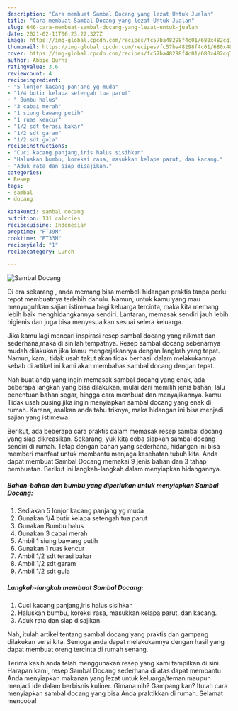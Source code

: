 ```yaml
---
description: "Cara membuat Sambal Docang yang lezat Untuk Jualan"
title: "Cara membuat Sambal Docang yang lezat Untuk Jualan"
slug: 646-cara-membuat-sambal-docang-yang-lezat-untuk-jualan
date: 2021-02-11T06:23:22.327Z
image: https://img-global.cpcdn.com/recipes/fc57ba48298f4c01/680x482cq70/sambal-docang-foto-resep-utama.jpg
thumbnail: https://img-global.cpcdn.com/recipes/fc57ba48298f4c01/680x482cq70/sambal-docang-foto-resep-utama.jpg
cover: https://img-global.cpcdn.com/recipes/fc57ba48298f4c01/680x482cq70/sambal-docang-foto-resep-utama.jpg
author: Abbie Burns
ratingvalue: 3.6
reviewcount: 4
recipeingredient:
- "5 lonjor kacang panjang yg muda"
- "1/4 butir kelapa setengah tua parut"
- " Bumbu halus"
- "3 cabai merah"
- "1 siung bawang putih"
- "1 ruas kencur"
- "1/2 sdt terasi bakar"
- "1/2 sdt garam"
- "1/2 sdt gula"
recipeinstructions:
- "Cuci kacang panjang,iris halus sisihkan"
- "Haluskan bumbu, koreksi rasa, masukkan kelapa parut, dan kacang."
- "Aduk rata dan siap disajikan."
categories:
- Resep
tags:
- sambal
- docang

katakunci: sambal docang 
nutrition: 131 calories
recipecuisine: Indonesian
preptime: "PT39M"
cooktime: "PT33M"
recipeyield: "1"
recipecategory: Lunch

---
```



![Sambal Docang](https://img-global.cpcdn.com/recipes/fc57ba48298f4c01/680x482cq70/sambal-docang-foto-resep-utama.jpg)

Di era  sekarang , anda memang bisa membeli hidangan praktis tanpa perlu repot membuatnya terlebih dahulu. Namun, untuk kamu yang mau menyuguhkan sajian istimewa bagi keluarga tercinta, maka kita memang lebih baik menghidangkannya sendiri. Lantaran, memasak sendiri jauh lebih higienis dan juga bisa menyesuaikan sesuai selera keluarga.

Jika kamu lagi mencari inspirasi resep sambal docang yang nikmat dan sederhana,maka di sinilah tempatnya. Resep sambal docang  sebenarnya mudah dilakukan jika kamu mengerjakannya dengan langkah yang tepat. Namun, kamu tidak usah takut akan tidak berhasil dalam melakukannya 
sebab di artikel ini kami akan membahas sambal docang dengan tepat.  



Nah buat anda yang ingin memasak sambal docang yang enak, ada beberapa langkah yang bisa dilakukan, mulai dari memilih jenis bahan, lalu penentuan bahan segar, hingga cara membuat dan menyajikannya. kamu Tidak usah pusing jika ingin menyiapkan sambal docang yang enak di rumah. Karena, asalkan anda  tahu triknya, maka hidangan ini bisa menjadi sajian yang istimewa.

Berikut, ada beberapa cara praktis  dalam memasak resep sambal docang yang siap dikreasikan. Sekarang, yuk kita coba siapkan sambal docang sendiri di rumah. Tetap dengan bahan yang sederhana, hidangan ini bisa memberi manfaat untuk membantu menjaga kesehatan tubuh kita. Anda dapat membuat Sambal Docang memakai 9 jenis bahan dan 3 tahap pembuatan. Berikut ini langkah-langkah dalam menyiapkan hidangannya.

<!--inarticleads1-->

##### Bahan-bahan dan bumbu yang diperlukan untuk menyiapkan Sambal Docang:

1. Sediakan 5 lonjor kacang panjang yg muda
1. Gunakan 1/4 butir kelapa setengah tua parut
1. Gunakan  Bumbu halus
1. Gunakan 3 cabai merah
1. Ambil 1 siung bawang putih
1. Gunakan 1 ruas kencur
1. Ambil 1/2 sdt terasi bakar
1. Ambil 1/2 sdt garam
1. Ambil 1/2 sdt gula




<!--inarticleads2-->

##### Langkah-langkah membuat Sambal Docang:

1. Cuci kacang panjang,iris halus sisihkan
1. Haluskan bumbu, koreksi rasa, masukkan kelapa parut, dan kacang.
1. Aduk rata dan siap disajikan.




Nah, itulah artikel tentang  sambal docang  yang praktis dan gampang dilakukan versi kita. Semoga anda dapat melakukannya dengan hasil yang dapat membuat oreng tercinta di rumah senang. 

Terima kasih anda telah menggunakan resep yang kami tampilkan di sini. Harapan kami, resep  Sambal Docang sederhana di atas dapat membantu Anda menyiapkan makanan yang lezat untuk keluarga/teman maupun menjadi ide dalam berbisnis kuliner. Gimana nih? Gampang kan? Itulah cara menyiapkan sambal docang yang bisa Anda praktikkan di rumah. Selamat mencoba!

